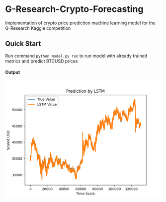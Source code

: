 # G-Research-Crypto-Forecasting
Implementation of crypto price prediction machine learning model for the G-Research Kaggle competition

## Quick Start
Run command `python model.py run` to run model with already trained metrics and predict BTCUSD prices

#### Output
![prediction graph](https://github.com/SanchitAjmera/G-Research-Crypto-Forecasting/blob/main/prediction.png)
